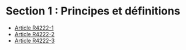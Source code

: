 #  Section 1 : Principes et définitions

* [Article R4222-1](./LEGIARTI000018532340.md)
* [Article R4222-2](./LEGIARTI000018532338.md)
* [Article R4222-3](./LEGIARTI000018532336.md)
